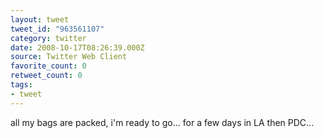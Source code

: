 ```yaml
---
layout: tweet
tweet_id: "963561107"
category: twitter
date: 2008-10-17T08:26:39.000Z
source: Twitter Web Client
favorite_count: 0
retweet_count: 0
tags:
- tweet
---
```


all my bags are packed, i'm ready to go...  for a few days in LA then PDC...
